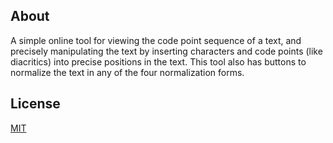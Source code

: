 ## About

A simple online tool for viewing the code point sequence of a text, and precisely manipulating the text by inserting characters and code points (like diacritics) into precise positions in the text. This tool also has buttons to normalize the text in any of the four normalization forms.

## License

[MIT](LICENSE)